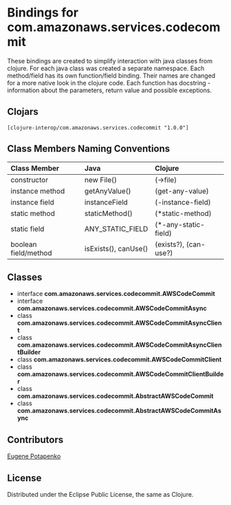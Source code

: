 # Bindings for com.amazonaws.services.codecommit

These bindings are created to simplify interaction with java classes from clojure.
For each java class was created a separate namespace.
Each method/field has its own function/field binding.
Their names are changed for a more native look in the clojure code. Each function has docstring - information about the parameters, return value and possible exceptions.

## Clojars

```
[clojure-interop/com.amazonaws.services.codecommit "1.0.0"]
```

## Class Members Naming Conventions

| Class Member | Java | Clojure |
|:--|:--|:--|
| constructor | new File() | (->file) |
| instance method | getAnyValue() | (get-any-value) |
| instance field | instanceField | (-instance-field) |
| static method | staticMethod() | (*static-method) |
| static field | ANY_STATIC_FIELD | (*-any-static-field) |
| boolean field/method | isExists(), canUse() | (exists?), (can-use?) |

## Classes

- interface **com.amazonaws.services.codecommit.AWSCodeCommit**
- interface **com.amazonaws.services.codecommit.AWSCodeCommitAsync**
- class **com.amazonaws.services.codecommit.AWSCodeCommitAsyncClient**
- class **com.amazonaws.services.codecommit.AWSCodeCommitAsyncClientBuilder**
- class **com.amazonaws.services.codecommit.AWSCodeCommitClient**
- class **com.amazonaws.services.codecommit.AWSCodeCommitClientBuilder**
- class **com.amazonaws.services.codecommit.AbstractAWSCodeCommit**
- class **com.amazonaws.services.codecommit.AbstractAWSCodeCommitAsync**

## Contributors

[Eugene Potapenko](https://github.com/potapenko/)

## License

Distributed under the Eclipse Public License, the same as Clojure.
